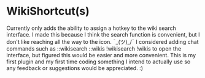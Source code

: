 # WikiShortcut(s)
Currently only adds the ability to assign a hotkey to the wiki search interface. I made this because I think the search function is convenient, but I don't like reaching all the way to the icon. ¯\_(ツ)_/¯ I considered adding chat commands such as ::wikisearch ::wikis !wikisearch !wikis to open the interface, but figured this would be easier and more convenient. This is my first plugin and my first time coding something I intend to actually use so any feedback or suggestions would be appreciated. :) 
